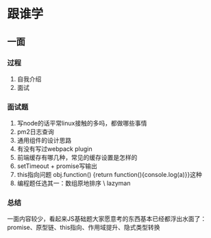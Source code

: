 # 跟谁学

## 一面

### 过程
1. 自我介绍
2. 面试

### 面试题
1. 写node的话平常linux接触的多吗，都做哪些事情
2. pm2日志查询
3. 通用组件的设计思路
4. 有没有写过webpack plugin
5. 前端缓存有哪几种，常见的缓存设置是怎样的
6. setTimeout + promise写输出
7. this指向问题 obj.function() {return function(){console.log(a)}}这种
8. 编程题任选其一：数组原地排序 \ lazyman

### 总结

一面内容较少，看起来JS基础题大家愿意考的东西基本已经都浮出水面了：promise、原型链、this指向、作用域提升、隐式类型转换